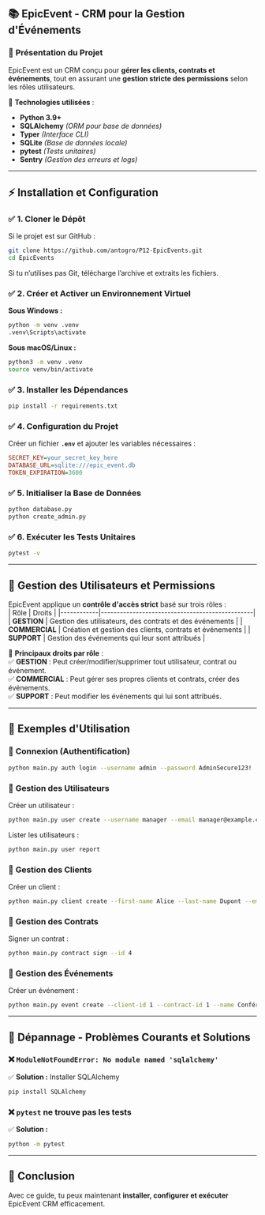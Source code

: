 ## 📚 **EpicEvent - CRM pour la Gestion d'Événements**  

### 🎯 **Présentation du Projet**  
EpicEvent est un CRM conçu pour **gérer les clients, contrats et événements**, tout en assurant une **gestion stricte des permissions** selon les rôles utilisateurs.  

🔹 **Technologies utilisées** :  
- **Python 3.9+**  
- **SQLAlchemy** *(ORM pour base de données)*  
- **Typer** *(Interface CLI)*  
- **SQLite** *(Base de données locale)*  
- **pytest** *(Tests unitaires)*  
- **Sentry** *(Gestion des erreurs et logs)*  

---

## ⚡ **Installation et Configuration**  

### ✅ **1. Cloner le Dépôt**  
Si le projet est sur GitHub :  
```sh
git clone https://github.com/antogro/P12-EpicEvents.git
cd EpicEvents
```  

Si tu n’utilises pas Git, télécharge l’archive et extraits les fichiers.

### ✅ **2. Créer et Activer un Environnement Virtuel**  
**Sous Windows :**  
```sh
python -m venv .venv
.venv\Scripts\activate
```  

**Sous macOS/Linux :**  
```sh
python3 -m venv .venv
source venv/bin/activate
```  

### ✅ **3. Installer les Dépendances**  
```sh
pip install -r requirements.txt
```  

### ✅ **4. Configuration du Projet**  
Créer un fichier **`.env`** et ajouter les variables nécessaires :  
```ini
SECRET_KEY=your_secret_key_here
DATABASE_URL=sqlite:///epic_event.db
TOKEN_EXPIRATION=3600
```  

### ✅ **5. Initialiser la Base de Données**  
```sh
python database.py
python create_admin.py
```  

### ✅ **6. Exécuter les Tests Unitaires**  
```sh
pytest -v
```  

---

## 🔐 **Gestion des Utilisateurs et Permissions**  

EpicEvent applique un **contrôle d'accès strict** basé sur trois rôles :  
| Rôle       | Droits |
|------------|------------------------------------------------|
| **GESTION** | Gestion des utilisateurs, des contrats et des événements |
| **COMMERCIAL** | Création et gestion des clients, contrats et événements |
| **SUPPORT** | Gestion des événements qui leur sont attribués |

📌 **Principaux droits par rôle** :  
✅ **GESTION** : Peut créer/modifier/supprimer tout utilisateur, contrat ou événement.  
✅ **COMMERCIAL** : Peut gérer ses propres clients et contrats, créer des événements.  
✅ **SUPPORT** : Peut modifier les événements qui lui sont attribués.  

---

## 🚀 **Exemples d'Utilisation**  

### 🔹 **Connexion (Authentification)**
```sh
python main.py auth login --username admin --password AdminSecure123!
```  

### 🔹 **Gestion des Utilisateurs**  
Créer un utilisateur :  
```sh
python main.py user create --username manager --email manager@example.com --password admin123 --role GESTION
```  

Lister les utilisateurs :  
```sh
python main.py user report
```  

### 🔹 **Gestion des Clients**  
Créer un client :  
```sh
python main.py client create --first-name Alice --last-name Dupont --email alice@example.com --phone 0601020304 --company-name "Startup Inc."
```  

### 🔹 **Gestion des Contrats**  
Signer un contrat :  
```sh
python main.py contract sign --id 4
```  

### 🔹 **Gestion des Événements**  
Créer un événement :  
```sh
python main.py event create --client-id 1 --contract-id 1 --name Conférence annuelle --start-date 2024-09-15_09:00:00 --end-date 2024-09-15_12:00:00 --location Paris --attendees 50 --notes Événement VIP
```  

---

## 🔧 **Dépannage - Problèmes Courants et Solutions**  

### ❌ `ModuleNotFoundError: No module named 'sqlalchemy'`  
✅ **Solution :** Installer SQLAlchemy  
```sh
pip install SQLAlchemy
```  

### ❌ `pytest` ne trouve pas les tests  
✅ **Solution :**  
```sh
python -m pytest
```  

---

## 🎯 **Conclusion**  
Avec ce guide, tu peux maintenant **installer, configurer et exécuter** EpicEvent CRM efficacement.  
